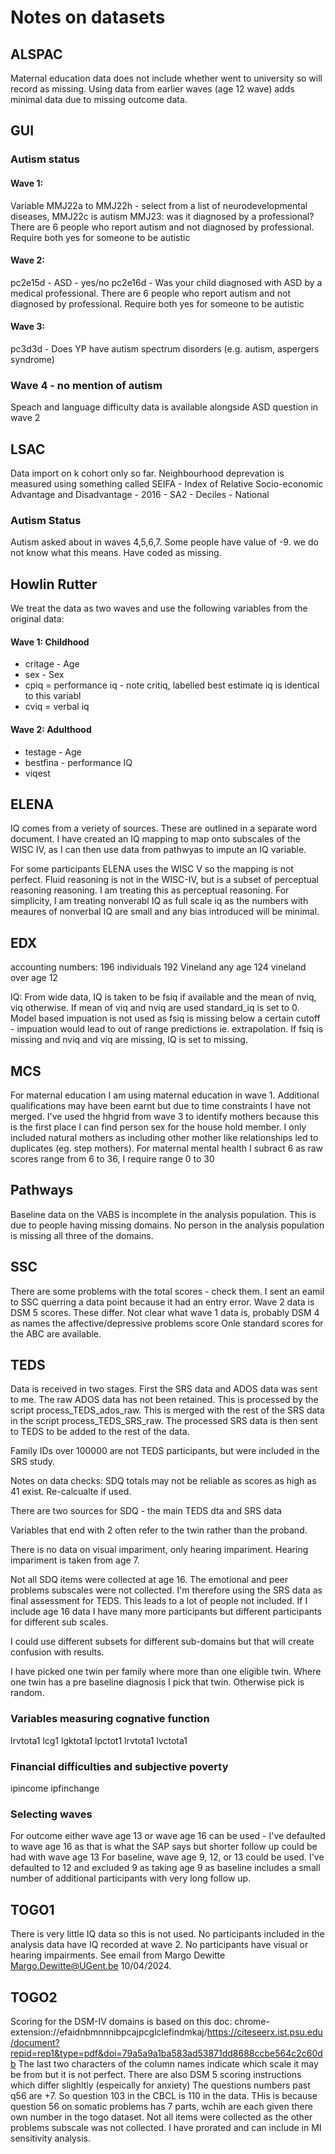 # Notes on datasets

## ALSPAC

Maternal education data does not include whether went to university so will record as missing.
Using data from earlier waves (age 12 wave) adds minimal data due to missing outcome data. 

## GUI 

### Autism status

#### Wave 1: 
Variable MMJ22a to MMJ22h - select from a list of neurodevelopmental diseases, MMJ22c is autism 
MMJ23: was it diagnosed by a professional? There are 6 people who report autism and not diagnosed by professional. 
Require both yes for someone to be autistic

#### Wave 2: 
pc2e15d - ASD - yes/no
pc2e16d - Was your child diagnosed with ASD by a medical professional. 
There are 6 people who report autism and not diagnosed by professional. 
Require both yes for someone to be autistic

#### Wave 3: 
pc3d3d -  Does YP have autism spectrum disorders (e.g. autism, aspergers syndrome)

### Wave 4 - no mention of autism

Speach and language difficulty data is available alongside ASD question in wave 2

## LSAC
Data import on k cohort only so far.
Neighbourhood deprevation is measured using something called SEIFA - Index of Relative Socio-economic Advantage and Disadvantage - 2016 - SA2 - Deciles - National


### Autism Status
Autism asked about in waves 4,5,6,7. Some people have value of -9. we do not know what this means. Have coded as missing.

## Howlin Rutter
We treat the data as two waves and use the following variables from the original data:

#### Wave 1: Childhood
- critage - Age
- sex - Sex
- cpiq = performance iq - note critiq, labelled best estimate iq is identical to this variabl
- cviq = verbal iq

#### Wave 2: Adulthood
- testage - Age
- bestfina - performance IQ
- viqest


## ELENA
IQ comes from a veriety of sources. These are outlined in a separate word document. I have created an IQ mapping to map onto subscales of the WISC IV, as I can then use data from pathwyas to impute an IQ variable. 

For some participants ELENA uses the WISC V so the mapping is not perfect. Fluid reasoning is not in the WISC-IV, but is a subset of perceptual reasoning  reasoning. I am treating this as perceptual reasoning. For simplicity, I am treating nonverabl IQ as full scale iq as the numbers with meaures of nonverbal IQ are small and any bias introduced will be minimal.



## EDX
accounting numbers:
196 individuals
192 Vineland any age
124 vineland over age 12

IQ: From wide data, IQ is taken to be fsiq if available and the mean of nviq, viq otherwise. If mean of viq and nviq are used standard_iq is set to 0. Model based impuation is not used as fsiq is missing below a certain cutoff - impuation would lead to out of range predictions ie. extrapolation. If fsiq is missing and nviq and viq are missing, IQ is set to missing.

## MCS
For maternal education I am using maternal education in wave 1. Additional qualifications may have been earnt but due to time constraints I have not merged. I've used the hhgrid from wave 3 to identify mothers because this is the first place I can find person sex for the house hold member. I only included natural mothers as including other mother like relationships led to duplicates (eg. step mothers).
For maternal mental health I subract 6 as raw scores range from 6 to 36, I require range 0 to 30

## Pathways
Baseline data on the VABS is incomplete in the analysis population. This is due to people having missing domains. No person in the analysis population is missing all three of the domains.

## SSC
There are some problems with the total scores - check them. I sent an eamil to SSC querring a data point because it had an entry error.
Wave 2 data is DSM 5 scores. These differ. Not clear what wave 1 data is, probably DSM 4 as names the affective/depressive problems score 
Onle standard scores for the ABC are available.


## TEDS
Data is received in two stages. First the SRS data and ADOS data was sent to me. The raw ADOS data has not been retained. This is processed by the script process_TEDS_ados_raw. This is merged with the rest of the SRS data in the script process_TEDS_SRS_raw. The processed SRS data is then sent to TEDS to be added to the rest of the data. 

Family IDs over 100000 are not TEDS participants, but were included in the SRS study.

Notes on data checks: SDQ totals may not be reliable as scores as high as 41 exist. Re-calcualte if used.

There are two sources for SDQ - the main TEDS dta and SRS data

Variables that end with 2 often refer to the twin rather than the proband.

There is no data on visual impariment, only hearing impariment. Hearing impariment is taken from age 7.

Not all SDQ items were collected at age 16. The emotional and peer problems subscales were not collected. I'm therefore using the SRS data as final assessment for TEDS. This leads to a lot of people not included. If I include age 16 data I have many more participants but different participants for different sub scales.

I could use different subsets for different sub-domains but that will create confusion with results. 


I have picked one twin per family where more than one eligible twin. Where one twin has a pre baseline diagnosis I pick that twin. Otherwise pick is random. 

### Variables measuring cognative function
lrvtota1 lcg1 lgktota1 lpctot1 lrvtota1 lvctota1

### Financial difficulties and subjective poverty
ipincome ipfinchange 

### Selecting waves
For outcome either wave age 13 or wave age 16 can be used - I've defaulted to wave age 16 as that is what the SAP says but shorter follow up could be had with wave age 13
For baseline, wave age 9, 12, or 13 could be used. I've defaulted to 12 and excluded 9 as taking age 9 as baseline includes a small number of additional participants with very long follow up.

## TOGO1
There is very little IQ data so this is not used. No participants included in the analysis data have IQ recorded at wave 2. 
No participants have visual or hearing impairments. See email from Margo Dewitte <Margo.Dewitte@UGent.be> 10/04/2024.

## TOGO2
Scoring for the DSM-IV domains is based on this doc: chrome-extension://efaidnbmnnnibpcajpcglclefindmkaj/https://citeseerx.ist.psu.edu/document?repid=rep1&type=pdf&doi=79a5a9a1ba583ad53871dd8688ccbe564c2c60db
The last two characters of the column names indicate which scale it may be from but it is not perfect.
There are also DSM 5 scoring instructions which differ slighltly (espeically for anxiety)
The questions numbers past q56 are +7. So question 103 in the CBCL is 110 in the data. THis is because question 56 on somatic problems has 7 parts, wchih are each given there own number in the togo dataset.
Not all items were collected as the other problems subscale was not collected. I have prorated and can include in MI sensitivity analysis.
